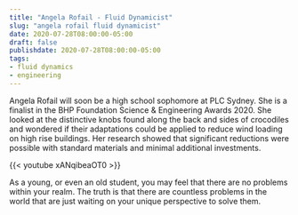```yaml
---
title: "Angela Rofail - Fluid Dynamicist"
slug: "angela rofail fluid dynamicist"
date: 2020-07-28T08:00:00-05:00
draft: false
publishdate: 2020-07-28T08:00:00-05:00
tags:
- fluid dynamics
- engineering
---
```


Angela Rofail will soon be a high school sophomore at PLC Sydney. She is a finalist in the BHP Foundation Science & Engineering Awards 2020. She looked at the distinctive knobs found along the back and sides of crocodiles and wondered if their adaptations could be applied to reduce wind loading on high rise buildings. Her research showed that significant reductions were possible with standard materials and minimal additional investments.

{{< youtube xANqibeaOT0 >}}

As a young, or even an old student, you may feel that there are no problems within your realm. The truth is that there are countless problems in the world that are just waiting on your unique perspective to solve them. 
